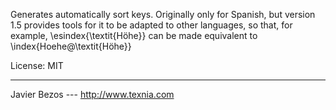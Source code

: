 
Generates automatically sort keys. Originally only for Spanish, but
version 1.5 provides tools for it to be adapted to other languages, so
that, for example, \esindex{\textit{Höhe}} can be made equivalent to
\index{Hoehe@\textit{Höhe}}

License:     MIT
________
Javier Bezos --- http://www.texnia.com





